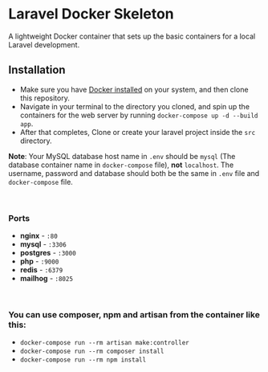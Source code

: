 # Laravel Docker Skeleton
A lightweight Docker container that sets up the basic containers for a local Laravel development.

## Installation
- Make sure you have [Docker installed](https://docs.docker.com/docker-for-mac/install/) on your system, and then clone this repository.
- Navigate in your terminal to the directory you cloned, and spin up the containers for the web server by running `docker-compose up -d --build app`.
- After that completes, Clone or create your laravel project inside the `src` directory.

**Note**: Your MySQL database host name in `.env` should be `mysql` (The database container name in `docker-compose` file), **not** `localhost`. The username, password and database should both be the same in `.env` file and `docker-compose` file. 

<br>

### Ports
- **nginx** - `:80`
- **mysql** - `:3306`
- **postgres** - `:3000`
- **php** - `:9000`
- **redis** - `:6379`
- **mailhog** - `:8025` 

<br> 

### You can use composer, npm and artisan from the container like this:
- `docker-compose run --rm artisan make:controller`
- `docker-compose run --rm composer install`
- `docker-compose run --rm npm install`
